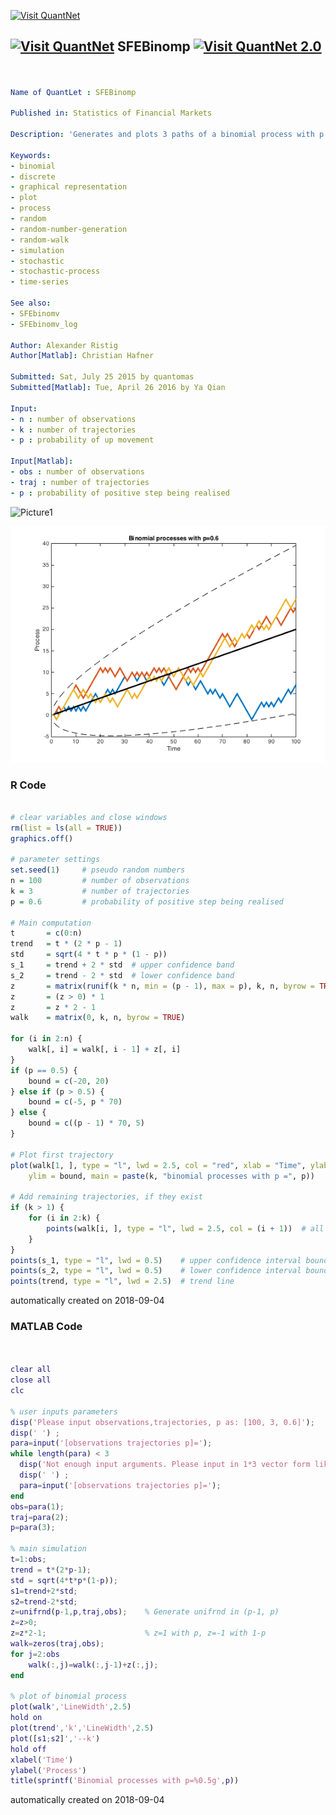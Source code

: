 [<img src="https://github.com/QuantLet/Styleguide-and-FAQ/blob/master/pictures/banner.png" width="888" alt="Visit QuantNet">](http://quantlet.de/)

## [<img src="https://github.com/QuantLet/Styleguide-and-FAQ/blob/master/pictures/qloqo.png" alt="Visit QuantNet">](http://quantlet.de/) **SFEBinomp** [<img src="https://github.com/QuantLet/Styleguide-and-FAQ/blob/master/pictures/QN2.png" width="60" alt="Visit QuantNet 2.0">](http://quantlet.de/)

```yaml


Name of QuantLet : SFEBinomp

Published in: Statistics of Financial Markets

Description: 'Generates and plots 3 paths of a binomial process with p = 0.6. (2sigma)-intervals around the trend are given as well.'

Keywords:
- binomial
- discrete
- graphical representation
- plot
- process
- random
- random-number-generation
- random-walk
- simulation
- stochastic
- stochastic-process
- time-series

See also:
- SFEbinomv
- SFEbinomv_log

Author: Alexander Ristig
Author[Matlab]: Christian Hafner

Submitted: Sat, July 25 2015 by quantomas
Submitted[Matlab]: Tue, April 26 2016 by Ya Qian

Input:
- n : number of observations
- k : number of trajectories
- p : probability of up movement

Input[Matlab]:
- obs : number of observations
- traj : number of trajectories
- p : probability of positive step being realised

```

![Picture1](SFEBinomp-1.png)

![Picture2](SFEBinomp_1_m.png)

### R Code
```r

# clear variables and close windows
rm(list = ls(all = TRUE))
graphics.off()

# parameter settings
set.seed(1)     # pseudo random numbers
n = 100         # number of observations
k = 3           # number of trajectories
p = 0.6         # probability of positive step being realised

# Main computation
t       = c(0:n)
trend   = t * (2 * p - 1)
std     = sqrt(4 * t * p * (1 - p))
s_1     = trend + 2 * std  # upper confidence band
s_2     = trend - 2 * std  # lower confidence band
z       = matrix(runif(k * n, min = (p - 1), max = p), k, n, byrow = TRUE)  # matrix of uniform random numbers
z       = (z > 0) * 1
z       = z * 2 - 1
walk    = matrix(0, k, n, byrow = TRUE)

for (i in 2:n) {
    walk[, i] = walk[, i - 1] + z[, i]
}
if (p == 0.5) {
    bound = c(-20, 20)
} else if (p > 0.5) {
    bound = c(-5, p * 70)
} else {
    bound = c((p - 1) * 70, 5)
}

# Plot first trajectory
plot(walk[1, ], type = "l", lwd = 2.5, col = "red", xlab = "Time", ylab = "Process", 
    ylim = bound, main = paste(k, "binomial processes with p =", p))

# Add remaining trajectories, if they exist
if (k > 1) {
    for (i in 2:k) {
        points(walk[i, ], type = "l", lwd = 2.5, col = (i + 1))  # all other trajectory
    }
}
points(s_1, type = "l", lwd = 0.5)    # upper confidence interval boundary
points(s_2, type = "l", lwd = 0.5)    # lower confidence interval boundary
points(trend, type = "l", lwd = 2.5)  # trend line 

```

automatically created on 2018-09-04

### MATLAB Code
```matlab


clear all
close all
clc

% user inputs parameters
disp('Please input observations,trajectories, p as: [100, 3, 0.6]');
disp(' ') ;
para=input('[observations trajectories p]=');
while length(para) < 3
  disp('Not enough input arguments. Please input in 1*3 vector form like [100, 3, 0.6] or [100 3 0.6]');
  disp(' ') ;
  para=input('[observations trajectories p]=');
end
obs=para(1);
traj=para(2);
p=para(3);

% main simulation
t=1:obs;
trend = t*(2*p-1);
std = sqrt(4*t*p*(1-p));
s1=trend+2*std;
s2=trend-2*std;
z=unifrnd(p-1,p,traj,obs);    % Generate unifrnd in (p-1, p)
z=z>0;
z=z*2-1;                      % z=1 with p, z=-1 with 1-p 
walk=zeros(traj,obs);
for j=2:obs
    walk(:,j)=walk(:,j-1)+z(:,j);
end

% plot of binomial process
plot(walk','LineWidth',2.5)
hold on
plot(trend','k','LineWidth',2.5)
plot([s1;s2]','--k')
hold off 
xlabel('Time')
ylabel('Process')
title(sprintf('Binomial processes with p=%0.5g',p))


```

automatically created on 2018-09-04